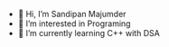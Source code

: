 - 👋 Hi, I’m Sandipan Majumder 
- 👀 I’m interested in Programing 
- 🌱 I’m currently learning C++ with DSA 
  

<!---
Sandipan2005/Sandipan2005 is a ✨ special ✨ repository because its `README.md` (this file) appears on your GitHub profile.
You can click the Preview link to take a look at your changes.
--->
